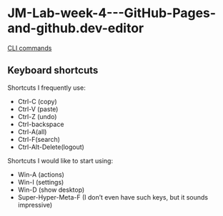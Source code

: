 # JM-Lab-week-4---GitHub-Pages-and-github.dev-editor

[CLI commands](docs/cli.md)

## Keyboard shortcuts
Shortcuts I frequently use: 
- Ctrl-C (copy)
- Ctrl-V (paste)
- Ctrl-Z (undo)
- Ctrl-backspace
- Ctrl-A(all)
- Ctrl-F(search)
- Ctrl-Alt-Delete(logout)


Shortcuts I would like to start using: 
- Win-A (actions)
- Win-I (settings)
- Win-D (show desktop)
- Super-Hyper-Meta-F (I don’t even have such keys, but it sounds impressive)